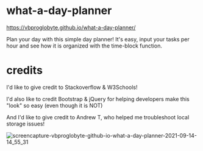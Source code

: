 # what-a-day-planner

https://vbproglobyte.github.io/what-a-day-planner/

Plan your day with this simple day planner!
It's easy, input your tasks per hour and see how it is organized with the time-block function.



# credits 

I'd like to give credit to Stackoverflow & W3Schools!

I'd also like to credit Bootstrap & jQuery for helping developers make this "look" so easy (even though it is NOT)

And I'd like to give credit to Andrew T, who helped me troubleshoot local storage issues!

![screencapture-vbproglobyte-github-io-what-a-day-planner-2021-09-14-14_55_31](https://user-images.githubusercontent.com/83515305/133325185-58fe2ae2-dc6a-4ff3-b9ee-7cf78bf495cd.png)
